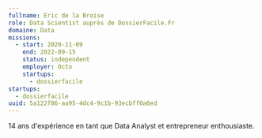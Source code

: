 ```yaml
---
fullname: Eric de la Broise
role: Data Scientist auprès de DossierFacile.Fr
domaine: Data
missions:
  - start: 2020-11-09
    end: 2022-09-15
    status: independent
    employer: Octo
    startups:
      - dossierfacile
startups:
  - dossierfacile
uuid: 5a122f86-aa95-4dc4-9c1b-93ecbff0a6ed
---
```

14 ans d'expérience en tant que Data Analyst et entrepreneur enthousiaste.
